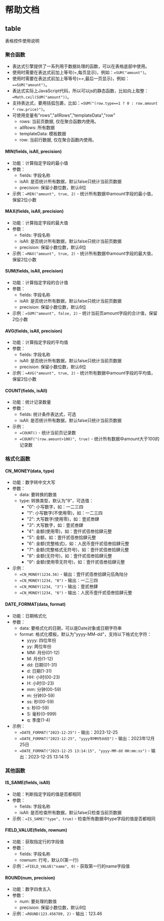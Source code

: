# 帮助文档

## table

表格控件使用说明

### 聚合函数
- 表达式引擎提供了一系列用于数据处理的函数，可以在表格底部中使用。
- 使用时需要在表达式前加上等号(=,每页显示)，例如：`=SUM("amount")`。
- 使用时需要在表达式前加上等等号(==,最后一页显示)，例如：`==SUM("amount")`。
- 表达式实际上JavaScript代码，所以可以js的静态函数，比如向上取整：`=Math.ceil(SUM("amount"))`。
- 支持表达式，要用括弧包裹，比如：`=SUM("(row.type==1 ? 0 : row.amount * row.price)")`。
- 可使用变量有"rows","allRows","templateData","row"
  - rows: 当前页数据, 仅在聚合函数内使用。
  - allRows: 所有数据
  - templateData: 模板数据
  - row: 当前行数据, 仅在聚合函数内使用。

#### MIN(fields, isAll, precision)
- 功能：计算指定字段的最小值
- 参数：
  - fields: 字段名称
  - isAll: 是否统计所有数据，默认false只统计当前页数据
  - precision: 保留小数位数，默认6位
- 示例：`=MIN("amount", true, 2)` - 统计所有数据中amount字段的最小值，保留2位小数

#### MAX(fields, isAll, precision)
- 功能：计算指定字段的最大值
- 参数：
  - fields: 字段名称
  - isAll: 是否统计所有数据，默认false只统计当前页数据
  - precision: 保留小数位数，默认6位
- 示例：`=MAX("amount", true, 2)` - 统计所有数据中amount字段的最大值，保留2位小数

#### SUM(fields, isAll, precision)
- 功能：计算指定字段的合计值
- 参数：
  - fields: 字段名称
  - isAll: 是否统计所有数据，默认false只统计当前页数据
  - precision: 保留小数位数，默认6位
- 示例：`=SUM("amount", false, 2)` - 统计当前页amount字段的合计值，保留2位小数

#### AVG(fields, isAll, precision)
- 功能：计算指定字段的平均值
- 参数：
  - fields: 字段名称
  - isAll: 是否统计所有数据，默认false只统计当前页数据
  - precision: 保留小数位数，默认6位
- 示例：`=AVG("amount", true, 2)` - 统计所有数据中amount字段的平均值，保留2位小数

#### COUNT(fields, isAll)
- 功能：统计记录数量
- 参数：
  - fields: 统计条件表达式，可选
  - isAll: 是否统计所有数据，默认false只统计当前页数据
- 示例：
  - `=COUNT()` - 统计当前页记录数
  - `=COUNT("(row.amount>100)", true)` - 统计所有数据中amount大于100的记录数

### 格式化函数

#### CN_MONEY(data, type)
- 功能：数字转中文大写
- 参数：
  - data: 要转换的数值
  - type: 转换类型，默认为"9"，可选值：
    - "0": 小写数字，如：一二三四
    - "1": 小写数字(不使用零)，如：一二三四
    - "2": 大写数字(使用零)，如：壹贰叁肆
    - "3": 大写数字，如：壹贰叁肆
    - "4": 金额(使用零)，如：壹仟贰佰叁拾肆元整
    - "5": 金额，如：壹仟贰佰叁拾肆元整
    - "6": 金额(完整格式)，如：人民币壹仟贰佰叁拾肆元整
    - "7": 金额(完整格式无符号)，如：壹仟贰佰叁拾肆元整
    - "8": 金额(无符号)，如：壹仟贰佰叁拾肆元整
    - "9": 金额(使用零无符号)，如：壹仟贰佰叁拾肆元整
- 示例：
  - `=CN_MONEY(1234.56)` - 输出：壹仟贰佰叁拾肆元伍角陆分
  - `=CN_MONEY(1234, "0")` - 输出：一二三四
  - `=CN_MONEY(1234, "3")` - 输出：壹贰叁肆
  - `=CN_MONEY(1234, "6")` - 输出：人民币壹仟贰佰叁拾肆元整

#### DATE_FORMAT(data, format)
- 功能：日期格式化
- 参数：
  - data: 要格式化的日期，可以是Date对象或日期字符串
  - format: 格式化模板，默认为"yyyy-MM-dd"，支持以下格式化字符：
    - yyyy: 四位年份
    - yy: 两位年份
    - MM: 月份(01-12)
    - M: 月份(1-12)
    - dd: 日期(01-31)
    - d: 日期(1-31)
    - HH: 小时(00-23)
    - H: 小时(0-23)
    - mm: 分钟(00-59)
    - m: 分钟(0-59)
    - ss: 秒(00-59)
    - s: 秒(0-59)
    - S: 毫秒(0-999)
    - q: 季度(1-4)
- 示例：
  - `=DATE_FORMAT("2023-12-25")` - 输出：2023-12-25
  - `=DATE_FORMAT("2023-12-25", "yyyy年MM月dd日")` - 输出：2023年12月25日
  - `=DATE_FORMAT("2023-12-25 13:14:15", "yyyy-MM-dd HH:mm:ss")` - 输出：2023-12-25 13:14:15

### 其他函数

#### IS_SAME(fields, isAll)
- 功能：判断指定字段的值是否都相同
- 参数：
  - fields: 字段名称
  - isAll: 是否检查所有数据，默认false只检查当前页数据
- 示例：`=IS_SAME("type", true)` - 检查所有数据中type字段的值是否都相同

#### FIELD_VALUE(fields, rownum)
- 功能：获取指定行的字段值
- 参数：
  - fields: 字段名称
  - rownum: 行号，默认0(第一行)
- 示例：`=FIELD_VALUE("name", 0)` - 获取第一行的name字段值

#### ROUND(num, precision)
- 功能：数字四舍五入
- 参数：
  - num: 要处理的数值
  - precision: 保留小数位数，默认6位
- 示例：`=ROUND(123.456789, 2)` - 输出：123.46